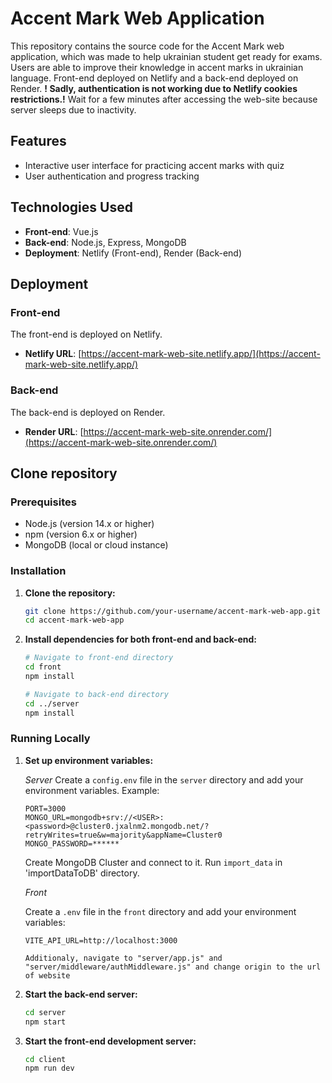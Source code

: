 
# Accent Mark Web Application

This repository contains the source code for the Accent Mark web application, which was made to help ukrainian student get ready for exams.
Users are able to improve their knowledge in accent marks in ukrainian language.
Front-end deployed on Netlify and a back-end deployed on Render.
**! Sadly, authentication is not working due to Netlify cookies restrictions.!**
Wait for a few minutes after accessing the web-site because server sleeps due to inactivity.

## Features

- Interactive user interface for practicing accent marks with quiz
- User authentication and progress tracking

## Technologies Used

- **Front-end**: Vue.js
- **Back-end**: Node.js, Express, MongoDB
- **Deployment**: Netlify (Front-end), Render (Back-end)
  
## Deployment

### Front-end

The front-end is deployed on Netlify.

- **Netlify URL**: [https://accent-mark-web-site.netlify.app/](https://accent-mark-web-site.netlify.app/)

### Back-end

The back-end is deployed on Render.

- **Render URL**: [https://accent-mark-web-site.onrender.com/](https://accent-mark-web-site.onrender.com/)

  
## Clone repository

### Prerequisites

- Node.js (version 14.x or higher)
- npm (version 6.x or higher)
- MongoDB (local or cloud instance)

### Installation

1. **Clone the repository:**

   ```bash
   git clone https://github.com/your-username/accent-mark-web-app.git
   cd accent-mark-web-app
   ```

2. **Install dependencies for both front-end and back-end:**

   ```bash
   # Navigate to front-end directory
   cd front
   npm install

   # Navigate to back-end directory
   cd ../server
   npm install
   ```

### Running Locally

1. **Set up environment variables:**

   *Server*
   Create a `config.env` file in the `server` directory and add your environment variables. Example:

   ```env
   PORT=3000
   MONGO_URL=mongodb+srv://<USER>:<password>@cluster0.jxalnm2.mongodb.net/?retryWrites=true&w=majority&appName=Cluster0
   MONGO_PASSWORD=******
   ```

   Create MongoDB Cluster and connect to it. 
   Run `import_data` in 'importDataToDB' directory.

   *Front*

   Create a `.env` file in the `front` directory and add your environment variables:

   ```env
   VITE_API_URL=http://localhost:3000
   
   Additionaly, navigate to "server/app.js" and "server/middleware/authMiddleware.js" and change origin to the url of website

2. **Start the back-end server:**

   ```bash
   cd server
   npm start
   ```

3. **Start the front-end development server:**

   ```bash
   cd client
   npm run dev
   ```
